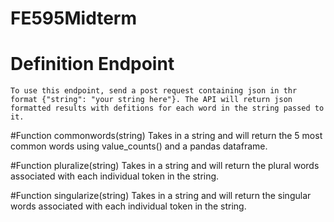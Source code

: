 # FE595Midterm

# Definition Endpoint
    To use this endpoint, send a post request containing json in thr format {"string": "your string here"}. The API will return json formatted results with defitions for each word in the string passed to it.
    
    
    
#Function commonwords(string)
    Takes in a string and will return the 5 most common words using value_counts() and a pandas dataframe.

#Function pluralize(string)
    Takes in a string and will return the plural words associated with each individual token in the string.

#Function singularize(string)
    Takes in a string and will return the singular words associated with each individual token in the string.
    
